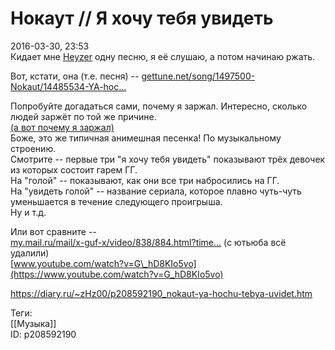 Нокаут // Я хочу тебя увидеть
==============================

   
 2016-03-30, 23:53   
  Кидает мне  [Heyzer](http://heyzero.diary.ru "Orca")  одну песню, я её слушаю, а потом начинаю ржать.   
   
 Вот, кстати, она (т.е. песня) --  [gettune.net/song/1497500-Nokaut/14485534-YA-hoc...](http://gettune.net/song/1497500-Nokaut/14485534-YA-hochu-tebya-uvidet-goloj/)    
   
 Попробуйте догадаться сами, почему я заржал. Интересно, сколько людей заржёт по той же причине.   
  [(а вот почему я заржал)](https://zHz00.diary.ru/p208592190.htm?index=1#linkmore208592190m1)      
 Боже, это же типичная анимешная песенка! По музыкальному строению.   
 Смотрите -- первые три "я хочу тебя увидеть" показывают трёх девочек из которых состоит гарем ГГ.   
 На "голой" -- показывают, как они все три набросились на ГГ.   
 На "увидеть голой" -- название сериала, которое плавно чуть-чуть уменьшается в течение следующего проигрыша.   
 Ну и т.д.   
   
 Или вот сравните --   
  [my.mail.ru/mail/x-guf-x/video/838/884.html?time...](https://my.mail.ru/mail/x-guf-x/video/838/884.html?time=59)  (с ютьюба всё удалили)   
  [www.youtube.com/watch?v=G\_hD8KIo5vo](https://www.youtube.com/watch?v=G_hD8KIo5vo)    
     
    
 <https://diary.ru/~zHz00/p208592190_nokaut-ya-hochu-tebya-uvidet.htm>   
   
 Теги:   
 [[Музыка]]   
 ID: p208592190